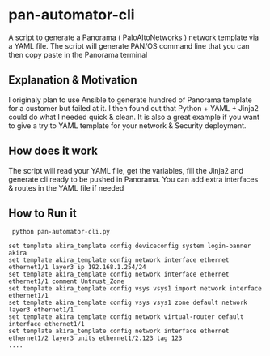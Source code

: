 # pan-automator-cli
A script to generate a Panorama ( PaloAltoNetworks ) network template via a YAML file.
The script will generate PAN/OS command line that you can then copy paste in the Panorama terminal

## Explanation & Motivation
I originaly plan to use Ansible to generate hundred of Panorama template for a customer but failed at it.
I then found out that Python + YAML + Jinja2 could do what I needed quick & clean.
It is also a great example if you want to give a try to YAML template for your network & Security deployment.

## How does it work
The script will read your YAML file, get the variables, fill the Jinja2 and generate cli ready to be pushed in Panorama.
You can add extra interfaces & routes in the YAML file if needed

## How to Run it
```
 python pan-automator-cli.py
 
set template akira_template config deviceconfig system login-banner akira
set template akira_template config network interface ethernet ethernet1/1 layer3 ip 192.168.1.254/24
set template akira_template config network interface ethernet ethernet1/1 comment Untrust_Zone
set template akira_template config vsys vsys1 import network interface ethernet1/1
set template akira_template config vsys vsys1 zone default network layer3 ethernet1/1
set template akira_template config network virtual-router default interface ethernet1/1
set template akira_template config network interface ethernet ethernet1/2 layer3 units ethernet1/2.123 tag 123
....
```

